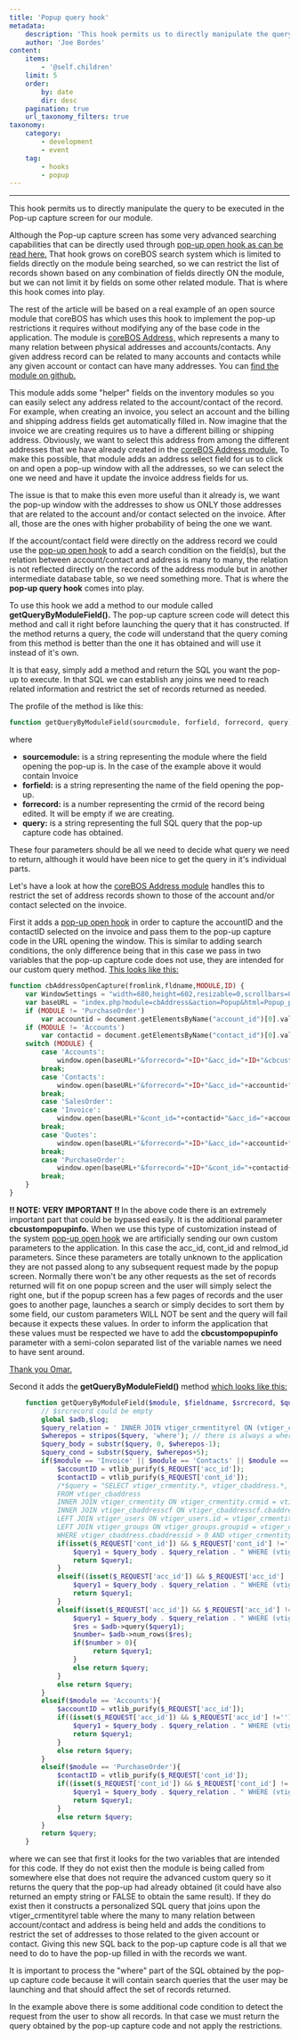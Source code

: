 ```yaml
---
title: 'Popup query hook'
metadata:
    description: 'This hook permits us to directly manipulate the query to be executed in the Pop-up capture screen for our module.'
    author: 'Joe Bordes'
content:
    items:
        - '@self.children'
    limit: 5
    order:
        by: date
        dir: desc
    pagination: true
    url_taxonomy_filters: true
taxonomy:
    category:
        - development
        - event
    tag:
        - hooks
        - popup
---
```

---
This hook permits us to directly manipulate the query to be executed in the Pop-up capture screen for our module.

Although the Pop-up capture screen has some very advanced searching capabilities that can be directly used through [pop-up open hook as can be read here.](http://localhost/coreBOSDocumentation/developer-guide/architecture-concepts/popup_open_hook)
 That hook grows on coreBOS search system which is limited to fields directly on the module being searched, so we can restrict the list of records shown based on any combination of fields directly ON the module, but we can not limit it by fields on some other related module. That is where this hook comes into play.

The rest of the article will be based on a real example of an open source module that coreBOS has which uses this hook to implement the pop-up restrictions it requires without modifying any of the base code in the application. The module is [coreBOS Address,](https://github.com/tsolucio/coreBOSAddress) which represents a many to many relation between physical addresses and accounts/contacts. Any given address record can be related to many accounts and contacts while any given account or contact can have many addresses. You can [find the module on github.](https://github.com/tsolucio/coreBOSAddress) 

This module adds some "helper" fields on the inventory modules so you can easily select any address related to the account/contact of the record. For example, when creating an invoice, you select an account and the billing and shipping address fields get automatically filled in. Now imagine that the invoice we are creating requires us to have a different billing or shipping address. Obviously, we want to select this address from among the different addresses that we have already created in the [coreBOS Address module.](https://github.com/tsolucio/coreBOSAddress) To make this possible, that module adds an address select field for us to click on and open a pop-up window with all the addresses, so we can select the one we need and have it update the invoice address fields for us.

The issue is that to make this even more useful than it already is, we want the pop-up window with the addresses to show us ONLY those addresses that are related to the account and/or contact selected on the invoice. After all, those are the ones with higher probability of being the one we want.

If the account/contact field were directly on the address record we could use the [pop-up open hook](http://localhost/coreBOSDocumentation/developer-guide/architecture-concepts/popup_open_hook) to add a search condition on the field(s), but the relation between account/contact and address is many to many, the relation is not reflected directly on the records of the address module but in another intermediate database table, so we need something more. That is where the **pop-up query hook** comes into play.

To use this hook we add a method to our module called **getQueryByModuleField().** The pop-up capture screen code will detect this method and call it right before launching the query that it has constructed. If the method returns a query, the code will understand that the query coming from this method is better than the one it has obtained and will use it instead of it's own.

It is that easy, simply add a method and return the SQL you want the pop-up to execute. In that SQL we can establish any joins we need to reach related information and restrict the set of records returned as needed.

The profile of the method is like this:

```php
function getQueryByModuleField(sourcmodule, forfield, forrecord, query) {
```
where
- **sourcemodule:** is a string representing the module where the field opening the pop-up is. In the case of the example above it would contain Invoice
- **forfield:** is a string representing the name of the field opening the pop-up.
- **forrecord:** is a number representing the crmid of the record being edited. It will be empty if we are creating.
- **query:** is a string representing the full SQL query that the pop-up capture code has obtained. 

These four parameters should be all we need to decide what query we need to return, although it would have been nice to get the query in it's individual parts.

Let's have a look at how the [coreBOS Address module](https://github.com/tsolucio/coreBOSAddress) handles this to restrict the set of address records shown to those of the account and/or contact selected on the invoice.

First it adds a [pop-up open hook](http://localhost/coreBOSDocumentation/developer-guide/architecture-concepts/popup_open_hook) in order to capture the accountID and the contactID selected on the invoice and pass them to the pop-up capture code in the URL opening the window. This is similar to adding search conditions, the only difference being that in this case we pass in two variables that the pop-up capture code does not use, they are intended for our custom query method. [This looks like this:](https://github.com/tsolucio/coreBOSAddress/blob/master/modules/cbAddress/cbAddress.js#L25)

```php 
function cbAddressOpenCapture(fromlink,fldname,MODULE,ID) {
	var WindowSettings = "width=680,height=602,resizable=0,scrollbars=0,top=150,left=200";
	var baseURL = "index.php?module=cbAddress&action=Popup&html=Popup_picker&form=vtlibPopupView&forfield="+fldname+"&srcmodule="+MODULE;
	if (MODULE != 'PurchaseOrder')
		var accountid = document.getElementsByName("account_id")[0].value;
	if (MODULE != 'Accounts')
		var contactid = document.getElementsByName("contact_id")[0].value;
	switch (MODULE) {
		case 'Accounts':
			window.open(baseURL+"&forrecord="+ID+"&acc_id="+ID+"&cbcustompopupinfo=acc_id","vtlibui10",WindowSettings);
		break;
		case 'Contacts':
			window.open(baseURL+"&forrecord="+ID+"&acc_id="+accountid+"&cont_id="+contactid+"&cbcustompopupinfo=acc_id;cont_id","vtlibui10",WindowSettings);
		break;
		case 'SalesOrder':
		case 'Invoice':
			window.open(baseURL+"&cont_id="+contactid+"&acc_id="+accountid+"&relmod_id="+accountid+"&cbcustompopupinfo=acc_id;cont_id;relmod_id","vtlibui10",WindowSettings);
		break;
		case 'Quotes':
			window.open(baseURL+"&forrecord="+ID+"&acc_id="+accountid+"&cont_id="+contactid+"&relmod_id="+accountid+"&cbcustompopupinfo=acc_id;cont_id;relmod_id","vtlibui10",WindowSettings);
		break;
		case 'PurchaseOrder':
			window.open(baseURL+"&forrecord="+ID+"&cont_id="+contactid+"&relmod_id="+contactid+"&cbcustompopupinfo=cont_id;relmod_id","vtlibui10",WindowSettings);
		break;
	}
}
```
<div class="notices red">
<strong>!! NOTE: VERY IMPORTANT !! </strong>
In the above code there is an extremely important part that could be bypassed easily. It is the additional parameter <strong>cbcustompopupinfo.</strong> When we use this type of customization instead of the system 
<a href="http://localhost/coreBOSDocumentation/developer-guide/architecture-concepts/popup_open_hook">pop-up open hook</a> we are artificially sending our own custom parameters to the application. In this case the acc_id, cont_id and relmod_id parameters. Since these parameters are totally unknown to the application they are not passed along to any subsequent request made by the popup screen. Normally there won't be any other requests as the set of records returned will fit on one popup screen and the user will simply select the right one, but if the popup screen has a few pages of records and the user goes to another page, launches a search or simply decides to sort them by some field, our custom parameters WILL NOT be sent and the query will fail because it expects these values. In order to inform the application that these values must be respected we have to add the <strong>cbcustompopupinfo</strong> parameter with a semi-colon separated list of the variable names we need to have sent around.

<a href=https://github.com/omarllorens>Thank you Omar.</a>
</div>

Second it adds the <strong>getQueryByModuleField()</strong> method [which looks like this:](https://github.com/tsolucio/coreBOSAddress/blob/master/modules/cbAddress/cbAddress.php#L138)

```php
	function getQueryByModuleField($module, $fieldname, $srcrecord, $query='') {
		// $srcrecord could be empty
		global $adb,$log;
		$query_relation = ' INNER JOIN vtiger_crmentityrel ON (vtiger_crmentityrel.relcrmid = vtiger_crmentity.crmid OR vtiger_crmentityrel.crmid = vtiger_crmentity.crmid) ';
		$wherepos = stripos($query, 'where'); // there is always a where
		$query_body = substr($query, 0, $wherepos-1);
		$query_cond = substr($query, $wherepos+5);
		if($module == 'Invoice' || $module == 'Contacts' || $module == 'Quotes' || $module == 'SalesOrder') {
			$accountID = vtlib_purify($_REQUEST['acc_id']);
			$contactID = vtlib_purify($_REQUEST['cont_id']);
			/*$query = "SELECT vtiger_crmentity.*, vtiger_cbaddress.*, vtiger_cbaddresscf.* 
			FROM vtiger_cbaddress 
			INNER JOIN vtiger_crmentity ON vtiger_crmentity.crmid = vtiger_cbaddress.cbaddressid  
			INNER JOIN vtiger_cbaddresscf ON vtiger_cbaddresscf.cbaddressid = vtiger_cbaddress.cbaddressid 
			LEFT JOIN vtiger_users ON vtiger_users.id = vtiger_crmentity.smownerid 
			LEFT JOIN vtiger_groups ON vtiger_groups.groupid = vtiger_crmentity.smownerid 
			WHERE vtiger_cbaddress.cbaddressid > 0 AND vtiger_crmentity.deleted = 0" ORDER BY cbaddressno ASC ;*/
			if(isset($_REQUEST['cont_id']) && $_REQUEST['cont_id'] !='' && $_REQUEST['acc_id'] =='') {
				$query1 = $query_body . $query_relation . " WHERE (vtiger_crmentityrel.crmid = $contactID OR vtiger_crmentityrel.relcrmid = $contactID) and " . $query_cond;
				return $query1;
			}
			elseif((isset($_REQUEST['acc_id']) && $_REQUEST['acc_id'] !='' && $_REQUEST['cont_id'] =='' )) {
				$query1 = $query_body . $query_relation . " WHERE (vtiger_crmentityrel.crmid = $accountID OR vtiger_crmentityrel.relcrmid = $accountID) and " . $query_cond;
				return $query1;
			}
			elseif(isset($_REQUEST['acc_id']) && $_REQUEST['acc_id'] !='' && isset($_REQUEST['cont_id']) && $_REQUEST['cont_id'] !=''){
				$query1 = $query_body . $query_relation . " WHERE (vtiger_crmentityrel.crmid = $accountID OR vtiger_crmentityrel.relcrmid = $accountID or vtiger_crmentityrel.crmid = $contactID OR vtiger_crmentityrel.relcrmid = $contactID) and " . $query_cond;
				$res = $adb->query($query1);
				$number= $adb->num_rows($res);
				if($number > 0){
					 return $query1;
				}
				else return $query;
			}
			else return $query;
		}
		elseif($module == 'Accounts'){
			$accountID = vtlib_purify($_REQUEST['acc_id']);
			if((isset($_REQUEST['acc_id']) && $_REQUEST['acc_id'] !='')){
				$query1 = $query_body . $query_relation . " WHERE (vtiger_crmentityrel.crmid = $accountID OR vtiger_crmentityrel.relcrmid = $accountID) and " . $query_cond;;
				return $query1;
			}
			else return $query;
		}
		elseif($module == 'PurchaseOrder'){
			$contactID = vtlib_purify($_REQUEST['cont_id']);
			if((isset($_REQUEST['cont_id']) && $_REQUEST['cont_id'] !='')){
				$query1 = $query_body . $query_relation . " WHERE (vtiger_crmentityrel.crmid = $contactID OR vtiger_crmentityrel.relcrmid = $contactID) and " . $query_cond;;
				return $query1;
			}
			else return $query;
		}
		return $query;
	}
```
where we can see that first it looks for the two variables that are intended for this code. If they do not exist then the module is being called from somewhere else that does not require the advanced custom query so it returns the query that the pop-up had already obtained (it could have also returned an empty string or FALSE to obtain the same result). If they do exist then it constructs a personalized SQL query that joins upon the vtiger_crmentityrel table where the many to many relation between account/contact and address is being held and adds the conditions to restrict the set of addresses to those related to the given account or contact. Giving this new SQL back to the pop-up capture code is all that we need to do to have the pop-up filled in with the records we want.

<div class="notices red">
It is important to process the "where" part of the SQL obtained by the pop-up capture code because it will contain search queries that the user may be launching and that should affect the set of records returned.
</div>

In the example above there is some additional code condition to detect the request from the user to show all records. In that case we must return the query obtained by the pop-up capture code and not apply the restrictions.



